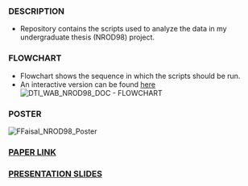 ### DESCRIPTION
- Repository contains the scripts used to analyze the data in my undergraduate thesis (NROD98) project.

### FLOWCHART
- Flowchart shows the sequence in which the scripts should be run.
- An interactive version can be found [here](https://lucid.app/lucidchart/8c9c965f-8e9e-4be9-a93f-4923e7f7865b/view?invitationId=inv_27e68873-d9f7-4aa0-badd-af12b43a1fcf&page=0_0)
![DTI_WAB_NROD98_DOC - FLOWCHART](https://github.com/Farhan-Faisal/DTI_WAB/assets/77621905/57e38dc0-8cd2-46c5-9ac5-2fa8f910d47d)

### POSTER
![FFaisal_NROD98_Poster](https://github.com/Farhan-Faisal/DTI_WAB/assets/77621905/734c4175-683f-4995-8ae5-c93af347dc7b)

### [PAPER LINK]()

### [PRESENTATION SLIDES](https://github.com/Farhan-Faisal/DTI_WAB/files/15280773/NROD98_Presentation.pptx)
